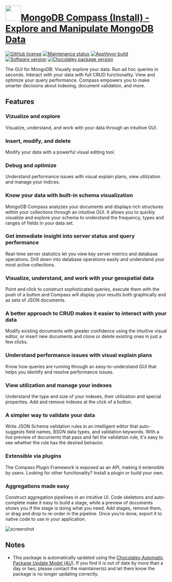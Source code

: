 # [<img src="https://cdn.jsdelivr.net/gh/dgalbraith/chocolatey-packages@d38df10128326c10c73b8425702f78f918030769/icons/mongodb-compass.png" width="48" height="48" />MongoDB Compass (Install) - Explore and Manipulate MongoDB Data](https://chocolatey.org/packages/mongodb-compass)

[![GitHub license](https://img.shields.io/badge/license-SSPL-lightgrey)](https://github.com/mongodb-js/compass/blob/master/LICENSE)
[![Maintenance status](https://img.shields.io/badge/maintained%3F-yes-green.svg)](https://gitHub.com/dgalbraith/chocolatey-packages/graphs/commit-activity)
[![AppVeyor build](https://img.shields.io/appveyor/ci/dgalbraith/chocolatey-packages)](https://ci.appveyor.com/project/dgalbraith/chocolatey-packages)
[![Software version](https://img.shields.io/badge/source-1.21.1-blue.svg)](https://github.com/mongodb-js/compass/releases/tag/v1.21.1)
[![Chocolatey package version](https://img.shields.io/chocolatey/v/mongodb-compass?label=Chocolatey)](https://chocolatey.org/packages/mongodb-compass)

The GUI for MongoDB. Visually explore your data. Run ad hoc queries in
seconds. Interact with your data with full CRUD functionality. View and
optimize your query performance. Compass empowers you to make smarter
decisions about indexing, document validation, and more.

## Features

### Vizualize and explore

Visualize, understand, and work with your data through an intuitive GUI.

### Insert, modify, and delete

Modify your data with a powerful visual editing tool.

### Debug and optimize

Understand performance issues with visual explain plans, view utilization
and manage your indices.

### Know your data with built-in schema visualization

MongoDB Compass analyzes your documents and displays rich structures within
your collections through an intuitive GUI. It allows you to quickly visualize
and explore your schema to understand the frequency, types and ranges of
fields in your data set.

### Get immediate insight into server status and query performance

Real-time server statistics let you view key server metrics and database
operations. Drill down into database operations easily and understand your
most active collections.

### Visualize, understand, and work with your geospatial data

Point and click to construct sophisticated queries, execute them with the
push of a button and Compass will display your results both graphically
and as sets of JSON documents.

### A better approach to CRUD makes it easier to interact with your data

Modify existing documents with greater confidence using the intuitive visual
editor, or insert new documents and clone or delete existing ones in just a
few clicks.

### Understand performance issues with visual explain plans

Know how queries are running through an easy-to-understand GUI that helps you
identify and resolve performance issues.

### View utilization and manage your indexes

Understand the type and size of your indexes, their utilization and special
properties. Add and remove indexes at the click of a button.

### A simpler way to validate your data

Write JSON Schema validation rules in an intelligent editor that auto-suggests
field names, BSON data types, and validation keywords. With a live preview of
documents that pass and fail the validation rule, it's easy to see whether the
rule has the desired behavior.

### Extensible via plugins

The Compass Plugin Framework is exposed as an API, making it extensible by users.
Looking for other functionality? Install a plugin or build your own.

### Aggregations made easy

Construct aggregation pipelines in an intuitive UI. Code skeletons and auto-complete
make it easy to build a stage, while a preview of documents shows you if the stage is
doing what you need. Add stages, remove them, or drag and drop to re-order in the
pipeline. Once you’re done, export it to native code to use in your application.

![screenshot](https://cdn.jsdelivr.net/gh/dgalbraith/chocolatey-packages@d38df10128326c10c73b8425702f78f918030769/automatic/mongodb-compass/screenshot.png)

## Notes

* This package is automatically updated using the [Chocolatey Automatic Package Update Model (AU)](https://github.com/majkinetor/au/blob/master/README.md).
  If you find it is out of date by more than a day or two, please contact the maintainer(s) and let them know the package is no longer updating correctly.
